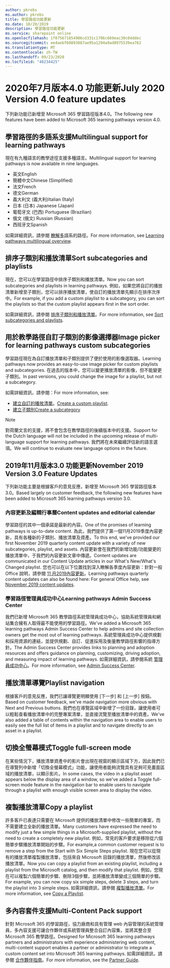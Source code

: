```yaml
---
author: pkrebs
ms.author: pkrebs
title: 學習路徑功能更新
ms.date: 10/20/2019
description: 學習路徑功能更新
ms.service: sharepoint online
ms.openlocfilehash: 1f075671854906cd331c1706c669eac30c04ddec
ms.sourcegitcommit: ee4aebf60893887ae95a1294a9ad8975539ea762
ms.translationtype: MT
ms.contentlocale: zh-TW
ms.lasthandoff: 09/23/2020
ms.locfileid: "48234425"
---
```

# <a name="july-2020-version-40-feature-updates"></a><span data-ttu-id="50b57-103">2020年7月版本4.0 功能更新</span><span class="sxs-lookup"><span data-stu-id="50b57-103">July 2020 Version 4.0 feature updates</span></span> 

<span data-ttu-id="50b57-104">下列新功能已新增至 Microsoft 365 學習路徑版本4.0。</span><span class="sxs-lookup"><span data-stu-id="50b57-104">The following new features have been added to Microsoft 365 learning pathways version 4.0.</span></span> 

## <a name="multilingual-support-for-learning-pathways"></a><span data-ttu-id="50b57-105">學習路徑的多語系支援</span><span class="sxs-lookup"><span data-stu-id="50b57-105">Multilingual support for learning pathways</span></span> 
<span data-ttu-id="50b57-106">現在有九種語言的教學途徑支援多種語言。</span><span class="sxs-lookup"><span data-stu-id="50b57-106">Multilingual support for learning pathways is now available in nine languages.</span></span>  
- <span data-ttu-id="50b57-107">英文</span><span class="sxs-lookup"><span data-stu-id="50b57-107">English</span></span>     
- <span data-ttu-id="50b57-108">簡體中文</span><span class="sxs-lookup"><span data-stu-id="50b57-108">Chinese (Simplified)</span></span> 
- <span data-ttu-id="50b57-109">法文</span><span class="sxs-lookup"><span data-stu-id="50b57-109">French</span></span> 
- <span data-ttu-id="50b57-110">德文</span><span class="sxs-lookup"><span data-stu-id="50b57-110">German</span></span> 
- <span data-ttu-id="50b57-111">義大利文 (義大利)</span><span class="sxs-lookup"><span data-stu-id="50b57-111">Italian (Italy)</span></span> 
- <span data-ttu-id="50b57-112">日本 (日本) </span><span class="sxs-lookup"><span data-stu-id="50b57-112">Japanese (Japan)</span></span> 
- <span data-ttu-id="50b57-113">葡萄牙文 (巴西) </span><span class="sxs-lookup"><span data-stu-id="50b57-113">Portuguese (Brazilian)</span></span> 
- <span data-ttu-id="50b57-114">俄文 (俄文) </span><span class="sxs-lookup"><span data-stu-id="50b57-114">Russian (Russian)</span></span> 
- <span data-ttu-id="50b57-115">西班牙文</span><span class="sxs-lookup"><span data-stu-id="50b57-115">Spanish</span></span> 

<span data-ttu-id="50b57-116">如需詳細資訊，請參閱 [瞭解多](custom_overview.md)語系的路徑。</span><span class="sxs-lookup"><span data-stu-id="50b57-116">For more information, see [Learning pathways multilingual overview](custom_overview.md).</span></span> 

## <a name="sort-subcategories-and-playlists"></a><span data-ttu-id="50b57-117">排序子類別和播放清單</span><span class="sxs-lookup"><span data-stu-id="50b57-117">Sort subcategories and playlists</span></span>

<span data-ttu-id="50b57-118">現在，您可以在學習路徑中排序子類別和播放清單。</span><span class="sxs-lookup"><span data-stu-id="50b57-118">Now you can sort subcategories and playlists in learning pathways.</span></span> <span data-ttu-id="50b57-119">例如，如果您將自訂的播放清單新增至子類別，您可以排序播放清單，使自訂的播放清單先顯示在排序次序中。</span><span class="sxs-lookup"><span data-stu-id="50b57-119">For example, if you add a custom playlist to a subcategory, you can sort the playlists so that the custom playlist appears first in the sort order.</span></span> 

<span data-ttu-id="50b57-120">如需詳細資訊，請參閱 [排序子類別和播放清單](custom_sortsubplay.md)。</span><span class="sxs-lookup"><span data-stu-id="50b57-120">For more information, see [Sort subcategories and playlists](custom_sortsubplay.md).</span></span> 

## <a name="image-picker-for-learning-pathways-custom-subcategories"></a><span data-ttu-id="50b57-121">用於教學路徑自訂子類別的影像選擇器</span><span class="sxs-lookup"><span data-stu-id="50b57-121">Image picker for learning pathways custom subcategories</span></span> 
<span data-ttu-id="50b57-122">學習路徑現在為自訂播放清單和子類別提供了便於使用的影像選取器。</span><span class="sxs-lookup"><span data-stu-id="50b57-122">Learning pathways now provides an easy-to-use image picker for custom playlists and subcategories.</span></span>  <span data-ttu-id="50b57-123">在過去的版本中，您可以變更播放清單的影像，但不能變更子類別。</span><span class="sxs-lookup"><span data-stu-id="50b57-123">In past versions, you could change the image for a playlist, but not a subcategory.</span></span>  

<span data-ttu-id="50b57-124">如需詳細資訊，請參閱：</span><span class="sxs-lookup"><span data-stu-id="50b57-124">For more information, see:</span></span>
- <span data-ttu-id="50b57-125">[建立自訂的播放清單](custom_createnewplaylist.md)。</span><span class="sxs-lookup"><span data-stu-id="50b57-125">[Create a custom playlist](custom_createnewplaylist.md).</span></span> 
- [<span data-ttu-id="50b57-126">建立子類別</span><span class="sxs-lookup"><span data-stu-id="50b57-126">Create a subcategory</span></span>](custom_createnewcat.md)

> [!NOTE]
> <span data-ttu-id="50b57-127">對荷蘭文言的支援，將不會包含在教學路徑的後續版本中的支援。</span><span class="sxs-lookup"><span data-stu-id="50b57-127">Support for the Dutch language will not be included in the upcoming release of multi-language support for learning pathways.</span></span> <span data-ttu-id="50b57-128">我們將在未來繼續評估新的語言選項。</span><span class="sxs-lookup"><span data-stu-id="50b57-128">We will continue to evaluate new language options in the future.</span></span>

## <a name="november-2019-version-30-feature-updates"></a><span data-ttu-id="50b57-129">2019年11月版本3.0 功能更新</span><span class="sxs-lookup"><span data-stu-id="50b57-129">November 2019 Version 3.0 Feature Updates</span></span>
<span data-ttu-id="50b57-130">下列新功能主要是根據客戶的意見反應，新增至 Microsoft 365 學習路徑版本3.0。</span><span class="sxs-lookup"><span data-stu-id="50b57-130">Based largely on customer feedback, the following new features have been added to Microsoft 365 learning pathways version 3.0.</span></span>

### <a name="content-updates-and-editorial-calendar"></a><span data-ttu-id="50b57-131">內容更新及編輯行事曆</span><span class="sxs-lookup"><span data-stu-id="50b57-131">Content updates and editorial calendar</span></span>
<span data-ttu-id="50b57-132">學習路徑的其中一個承諾是最新的內容。</span><span class="sxs-lookup"><span data-stu-id="50b57-132">One of the promises of learning pathways is up-to-date content.</span></span> <span data-ttu-id="50b57-133">為此，我們提供了第一個11月2019季度內容更新，具有各種新的子類別、播放清單及資產。</span><span class="sxs-lookup"><span data-stu-id="50b57-133">To this end, we've provided our first November 2019 quarterly content update with a variety of new subcategories, playlist, and assets.</span></span> <span data-ttu-id="50b57-134">內容更新會在我們的新增功能/功能變更的播放清單中，于我們的內容更新文章中傳遞。</span><span class="sxs-lookup"><span data-stu-id="50b57-134">Content updates are communicated in our Content Update articles in our What's New/What's Changed playlist.</span></span> <span data-ttu-id="50b57-135">您也可以在以下位置找到深入瞭解各季度內容更新：針對一般 Office 說明，請參閱 [11 月2019內容更新](custom_contentupdates.md)。</span><span class="sxs-lookup"><span data-stu-id="50b57-135">Learning pathways quarterly content updates can also be found here: For general Office help, see [November 2019 content updates](custom_contentupdates.md).</span></span>

### <a name="learning-pathways-admin-success-center"></a><span data-ttu-id="50b57-136">學習路徑管理員成功中心</span><span class="sxs-lookup"><span data-stu-id="50b57-136">Learning pathways Admin Success Center</span></span>
<span data-ttu-id="50b57-137">我們已新增 Microsoft 365 教學路徑系統管理員成功中心，協助系統管理員和網站集合擁有人取得最不能使用的學習路徑。</span><span class="sxs-lookup"><span data-stu-id="50b57-137">We've added a Microsoft 365 learning pathways Admin Success Center to help admins and site collection owners get the most out of learning pathways.</span></span> <span data-ttu-id="50b57-138">系統管理員成功中心提供規劃和採用資源的連結，並提供規劃、自訂、促進採用及衡量教學路徑影響的指導方針。</span><span class="sxs-lookup"><span data-stu-id="50b57-138">The Admin Success Center provides links to planning and adoption resources and offers guidance on planning, customizing, driving adoption, and measuring impact of learning pathways.</span></span> <span data-ttu-id="50b57-139">如需詳細資訊，請參閱系統 [管理員成功中心](custom_successcenter.md)。</span><span class="sxs-lookup"><span data-stu-id="50b57-139">For more information, see [Admin Success Center](custom_successcenter.md).</span></span>

## <a name="playlist-navigation"></a><span data-ttu-id="50b57-140">播放清單導覽</span><span class="sxs-lookup"><span data-stu-id="50b57-140">Playlist navigation</span></span>
<span data-ttu-id="50b57-141">根據客戶的意見反應，我們已讓導覽更明顯使用 [下一步] 和 [上一步] 按鈕。</span><span class="sxs-lookup"><span data-stu-id="50b57-141">Based on customer feedback, we've made navigation more obvious with Next and Previous buttons.</span></span> <span data-ttu-id="50b57-142">我們也在導覽區域中新增了一份目錄，讓使用者可以輕鬆查看播放清單中的完整專案清單，並直接流覽至播放清單中的資產。</span><span class="sxs-lookup"><span data-stu-id="50b57-142">We've also added a table of contents within the navigation area to enable users to easily see the full list of items in a playlist and to navigate directly to an asset in a playlist.</span></span>

## <a name="toggle-full-screen-mode"></a><span data-ttu-id="50b57-143">切換全螢幕模式</span><span class="sxs-lookup"><span data-stu-id="50b57-143">Toggle full-screen mode</span></span>
<span data-ttu-id="50b57-144">在某些情況下，播放清單資產中的影片會出現在視窗的顯示區域下方，因此我們已在導覽列中新增「切換全螢幕模式」功能，讓使用者能夠流覽具有足夠可見畫面區域的播放清單，以顯示影片。</span><span class="sxs-lookup"><span data-stu-id="50b57-144">In some cases, the video in a playlist asset appears below the display area of a window, so we've added a Toggle full-screen mode feature in the navigation bar to enable users to navigate through a playlist with enough visible screen area to display the video.</span></span>

## <a name="copy-a-playlist"></a><span data-ttu-id="50b57-145">複製播放清單</span><span class="sxs-lookup"><span data-stu-id="50b57-145">Copy a playlist</span></span>
<span data-ttu-id="50b57-146">許多客戶已表達只需要在 Microsoft 提供的播放清單中修改一些簡單的專案，而不需要建立全新的播放清單。</span><span class="sxs-lookup"><span data-stu-id="50b57-146">Many customers have expressed the need to modify just a few simple things in a Microsoft-supplied playlist, without the need to create a completely new playlist.</span></span> <span data-ttu-id="50b57-147">例如，常見的客戶要求是移除從六個簡單步驟播放清單開始的步驟。</span><span class="sxs-lookup"><span data-stu-id="50b57-147">For example,a common customer request is to remove a step from the Start with Six Simple Steps playlist.</span></span> <span data-ttu-id="50b57-148">現在您可以從現有的播放清單複製播放清單，包括來自 Microsoft 目錄的播放清單，然後修改該播放清單。</span><span class="sxs-lookup"><span data-stu-id="50b57-148">Now you can copy a playlist from an existing playlist, including a playlist from the Microsoft catalog, and then modify that playlist.</span></span> <span data-ttu-id="50b57-149">例如，您現在可以複製六個簡單的步驟、刪除3個步驟，並將播放清單變成三個簡單的步驟。</span><span class="sxs-lookup"><span data-stu-id="50b57-149">For example, you can now copy six simple steps, delete 3 steps, and turn the playlist into 3 simple steps.</span></span> <span data-ttu-id="50b57-150">如需詳細資訊，請參閱 [複製播放清單](custom_copyplaylist.md)。</span><span class="sxs-lookup"><span data-stu-id="50b57-150">For more information, see [Copy a Playlist](custom_copyplaylist.md).</span></span>

## <a name="multi-content-pack-support"></a><span data-ttu-id="50b57-151">多內容套件支援</span><span class="sxs-lookup"><span data-stu-id="50b57-151">Multi-Content Pack support</span></span>
<span data-ttu-id="50b57-152">針對 Microsoft 365 的學習路徑，協力廠商和具有管理 web 內容管理的系統管理員，多內容支援可讓合作夥伴或系統管理員整合自訂內容集，並將其整合至 Microsoft 365 教學路徑。</span><span class="sxs-lookup"><span data-stu-id="50b57-152">Designed for Microsoft 365 learning pathways partners and administrators with experience administering web content, multi-content support enables a partner or administrator to integrate a custom content set into Microsoft 365 learning pathways.</span></span> <span data-ttu-id="50b57-153">如需詳細資訊，請參閱 [合作夥伴指南](custom_partnerguide.md)。</span><span class="sxs-lookup"><span data-stu-id="50b57-153">For more information, see the [Partner Guide](custom_partnerguide.md).</span></span>

